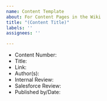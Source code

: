 ```yaml
---
name: Content Template
about: For Content Pages in the Wiki
title: "(Content Title)"
labels: ''
assignees: ''

---
```


* Content Number:
* Title:
* Link: 
* Author(s): 
* Internal Review:
* Salesforce Review:
* Published by/Date:
